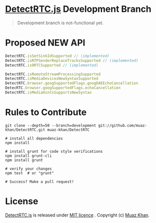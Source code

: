 # [DetectRTC.js](https://github.com/muaz-khan/DetectRTC) Development Branch

> Development branch is not-functional yet.

# Proposed NEW API

```javascript
DetectRTC.isSetSinkIdSupported // (implemented)
DetectRTC.isRTPSenderReplaceTracksSupported // (implemented)
DetectRTC.isORTCSupported // (implemented)

DetectRTC.isRemoteStreamProcessingSupported
DetectRTC.isMediaDevicesNewSyntaxSupported
DetectRTC.browser.googSupportedFlags.googDAEEchoCancellation
DetecRTC.browser.googSupportedFlags.echoCancellation
DetectRTC.isMediaHintsSupportsNewSyntax
```

# Rules to Contribute

```
git clone --depth=50 --branch=development git://github.com/muaz-khan/DetectRTC.git muaz-khan/DetectRTC

# install all dependencies
npm install

# install grunt for code style verifications
npm install grunt-cli
npm install grunt

# verify your changes
npm test  # or "grunt"

# Success? Make a pull request!
```

# License

[DetectRTC.js](https://github.com/muaz-khan/DetectRTC) is released under [MIT licence](https://www.webrtc-experiment.com/licence/) . Copyright (c) [Muaz Khan](http://www.MuazKhan.com/).
